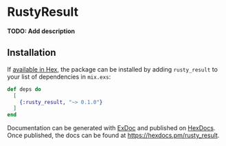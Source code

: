 # RustyResult

**TODO: Add description**

## Installation

If [available in Hex](https://hex.pm/docs/publish), the package can be installed
by adding `rusty_result` to your list of dependencies in `mix.exs`:

```elixir
def deps do
  [
    {:rusty_result, "~> 0.1.0"}
  ]
end
```

Documentation can be generated with [ExDoc](https://github.com/elixir-lang/ex_doc)
and published on [HexDocs](https://hexdocs.pm). Once published, the docs can
be found at <https://hexdocs.pm/rusty_result>.

